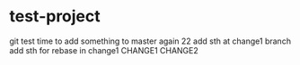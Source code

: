 # test-project
git test
time to add something to master again 22
add sth at change1 branch
add sth for rebase in change1
CHANGE1
CHANGE2
